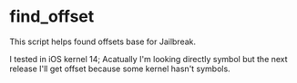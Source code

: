 # find_offset
This script helps found offsets base for Jailbreak. 

I tested in iOS kernel 14; 
Acatually I'm looking directly symbol but the next release I'll get offset because some kernel hasn't symbols. 
